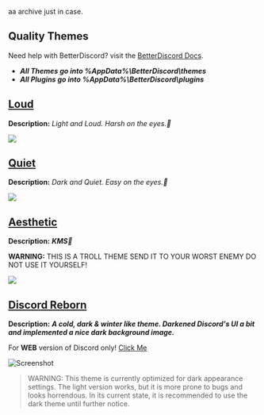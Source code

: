 aa archive just in case.

## Quality Themes
Need help with BetterDiscord? visit the <a href="https://betterdocs.net/">BetterDiscord Docs</a>.
* ***All **Themes** go into %AppData%\BetterDiscord\themes***
* ***All **Plugins** go into %AppData%\BetterDiscord\plugins***

## [Loud](https://github.com/Chaotiic/Discord-Themes/blob/master/Themes/Quiet.theme.css)

**Description:** <i>Light and Loud. Harsh on the eyes.🏻</i>

![](http://i.imgur.com/I5Cmnxa.png)

## [Quiet](https://github.com/Chaotiic/Discord-Themes/blob/master/Themes/Quiet.theme.css)

**Description:** <i>Dark and Quiet. Easy on the eyes.🏻</i>

![](http://i.imgur.com/1iFNeOZ.png)

## [Aesthetic](https://github.com/Chaotiic/Discord-Themes/blob/master/Themes/Aesthetic%20Discord.theme.css)

**Description:** ***KMS🏻***

**WARNING:** THIS IS A TROLL THEME SEND IT TO YOUR WORST ENEMY DO NOT USE IT YOURSELF!

![](https://a.pomf.cat/vvjkzd.png)

## [Discord Reborn](https://github.com/Chaotiic/Discord-Themes-and-Plugins/blob/master/Themes/Discord%20Reborn.theme.css)

**Description:** ***A cold, dark & winter like theme. Darkened Discord's UI a bit and implemented a nice dark background image.***

For **WEB** version of Discord only! [Click Me](https://userstyles.org/styles/125848/discord-reborn)

![Screenshot](https://a.pomf.cat/swuofs.jpg)

> WARNING: This theme is currently optimized for dark appearance settings. The light version works, but it is more prone to bugs and looks horrendous. In its current state, it is recommended to use the dark theme until further notice.

